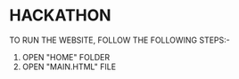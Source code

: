 # HACKATHON

TO RUN THE WEBSITE, FOLLOW THE FOLLOWING STEPS:-
1) OPEN "HOME" FOLDER
2) OPEN "MAIN.HTML" FILE
